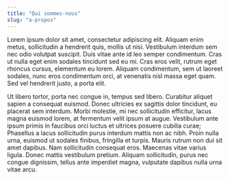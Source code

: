 ```yaml
---
title: "Qui sommes-nous"
slug: "a-propos"
---
```


 Lorem ipsum dolor sit amet, consectetur adipiscing elit. Aliquam enim metus, sollicitudin a hendrerit quis, mollis ut nisi. Vestibulum interdum sem nec odio volutpat suscipit. Duis vitae ante id leo semper condimentum. Cras ut nulla eget enim sodales tincidunt sed eu mi. Cras eros velit, rutrum eget rhoncus cursus, elementum eu lorem. Aliquam condimentum, sem ut laoreet sodales, nunc eros condimentum orci, at venenatis nisl massa eget quam. Sed vel hendrerit justo, a porta elit.

Ut libero tortor, porta nec congue in, tempus sed libero. Curabitur aliquet sapien a consequat euismod. Donec ultricies ex sagittis dolor tincidunt, eu placerat sem interdum. Morbi molestie, mi nec sollicitudin efficitur, lacus magna euismod lorem, at fermentum velit ipsum at augue. Vestibulum ante ipsum primis in faucibus orci luctus et ultrices posuere cubilia curae; Phasellus a lacus sollicitudin purus interdum mattis non ac nibh. Proin nulla urna, euismod ut sodales finibus, fringilla et turpis. Mauris rutrum non dui sit amet dapibus. Nam sollicitudin consequat eros. Maecenas vitae varius ligula. Donec mattis vestibulum pretium. Aliquam sollicitudin, purus nec congue dignissim, tellus ante imperdiet magna, vulputate dapibus nulla urna vitae arcu.
